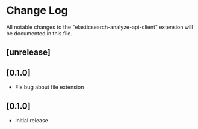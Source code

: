 # Change Log

All notable changes to the "elasticsearch-analyze-api-client" extension will be documented in this file.

## [unrelease]


## [0.1.0]

- Fix bug about file extension

## [0.1.0]

- Initial release